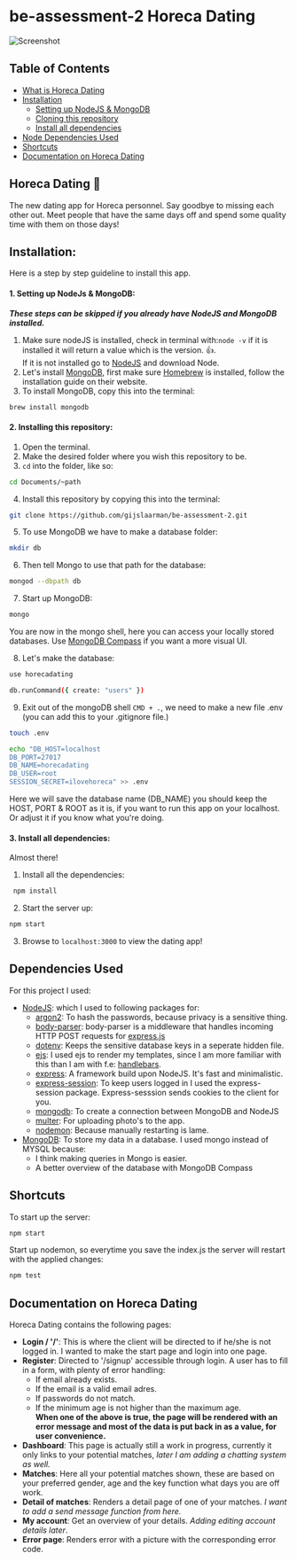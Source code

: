 # be-assessment-2 Horeca Dating

![Screenshot](https://image.ibb.co/nQdPwc/image.png)

## Table of Contents
* [What is Horeca Dating](#app)
* [Installation](#install)
  * [Setting up NodeJS & MongoDB](#install1)
  * [Cloning this repository](#install2)
  * [Install all dependencies](#install3)
* [Node Dependencies Used](#dependencies)
* [Shortcuts](#shortcuts)
* [Documentation on Horeca Dating](#documenting)

## Horeca Dating :beers: <a name="app"></a>
The new dating app for Horeca personnel. Say goodbye to missing each other out. Meet people that have the same days off and spend some quality time with them on those days!

## Installation: <a name="install"></a>
Here is a step by step guideline to install this app.

#### 1. Setting up NodeJs & MongoDB: <a name="install1"></a>

**_These steps can be skipped if you already have NodeJS and MongoDB installed._**

1. Make sure nodeJS is installed, check in terminal with:`node -v`
if it is installed it will return a value which is the version. :thumbsup:.  
If it is not installed go to [NodeJS](https://nodejs.org/en/) and download Node.
2. Let's install [MongoDB](https://www.mongodb.com/), first make sure [Homebrew](https://brew.sh/) is installed, follow the installation guide on their website.
3. To install MongoDB, copy this into the terminal:  
```bash
brew install mongodb
```

#### 2. Installing this repository: <a name="install2"></a>
1. Open the terminal.
2. Make the desired folder where you wish this repository to be.
3. `cd` into the folder, like so:  
```bash
cd Documents/~path
```

4. Install this repository by copying this into the terminal:  
``` bash
git clone https://github.com/gijslaarman/be-assessment-2.git
```

5. To use MongoDB we have to make a database folder:  
``` bash
mkdir db
```
6. Then tell Mongo to use that path for the database:  
```bash
mongod --dbpath db
```
7. Start up MongoDB:  
```bash
mongo
```
You are now in the mongo shell, here you can access your locally stored databases. Use [MongoDB Compass](https://www.mongodb.com/products/compass) if you want a more visual UI.

8. Let's make the database:  
```bash
use horecadating
```
```bash
db.runCommand({ create: "users" })
```

9. Exit out of the mongoDB shell `CMD + .`, we need to make a new file .env (you can add this to your .gitignore file.)
```bash
touch .env
```
```bash
echo "DB_HOST=localhost
DB_PORT=27017
DB_NAME=horecadating
DB_USER=root
SESSION_SECRET=ilovehoreca" >> .env
```

Here we will save the database name (DB_NAME) you should keep the HOST, PORT & ROOT as it is, if you want to run this app on your localhost. Or adjust it if you know what you're doing.


#### 3. Install all dependencies: <a name="install3"></a>
Almost there!
1. Install all the dependencies:  
```bash
 npm install
```
2. Start the server up:  
``` bash
npm start
```
3. Browse to `localhost:3000` to view the dating app!

## Dependencies Used <a name="dependencies"></a>

For this project I used:
* [NodeJS](Nodejs.org): which I used to following packages for:
  * [argon2](https://www.npmjs.com/package/argon2): To hash the passwords, because privacy is a sensitive thing.
  * [body-parser](https://www.npmjs.com/package/body-parser): body-parser is a middleware that handles incoming HTTP POST requests for [express.js](https://www.npmjs.com/package/express)
  * [dotenv](https://www.npmjs.com/package/dotenv): Keeps the sensitive database keys in a seperate hidden file.
  * [ejs](https://www.npmjs.com/package/ejs): I used ejs to render my templates, since I am more familiar with this than I am with f.e: [handlebars](https://www.npmjs.com/package/handlebars).
  * [express](https://www.npmjs.com/package/express): A framework build upon NodeJS. It's fast and minimalistic.
  * [express-session](https://www.npmjs.com/package/express-session): To keep users logged in I used the express-session package. Express-sesssion sends cookies to the client for you.
  * [mongodb](https://www.npmjs.com/package/mongodb): To create a connection between MongoDB and NodeJS
  * [multer](https://www.npmjs.com/package/multer): For uploading photo's to the app.
  * [nodemon](https://www.npmjs.com/package/nodemon): Because manually restarting is lame.
* [MongoDB](mongodb.com): To store my data in a database. I used mongo instead of MYSQL because:
  * I think making queries in Mongo is easier.
  * A better overview of the database with MongoDB Compass

## Shortcuts <a name="shortcuts"></a>
To start up the server:
```bash
npm start
```

Start up nodemon, so everytime you save the index.js the server will restart with the applied changes:
```bash
npm test
```

## Documentation on Horeca Dating <a name="documenting"></a>

Horeca Dating contains the following pages:
* **Login / '/'**: This is where the client will be directed to if he/she is not logged in. I wanted to make the start page and login into one page.
* **Register**: Directed to '/signup' accessible through login. A user has to fill in a form, with plenty of error handling:
  * If email already exists.
  * If the email is a valid email adres.
  * If passwords do not match.
  * If the minimum age is not higher than the maximum age.   
  **When one of the above is true, the page will be rendered with an error message and most of the data is put back in as a value, for user convenience.**
* **Dashboard**: This page is actually still a work in progress, currently it only links to your potential matches, _later I am adding a chatting system as well._
* **Matches**: Here all your potential matches shown, these are based on your preferred gender, age and the key function what days you are off work.
* **Detail of matches**: Renders a detail page of one of your matches. _I want to add a send message function from here._
* **My account**: Get an overview of your details. _Adding editing account details later_.
* **Error page**: Renders error with a picture with the corresponding error code.
